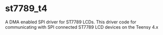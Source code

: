 # st7789_t4

A DMA enabled SPI driver for ST7789 LCDs. This driver code for communicating with SPI connected ST7789 LCD devices on the Teensy 4.x
